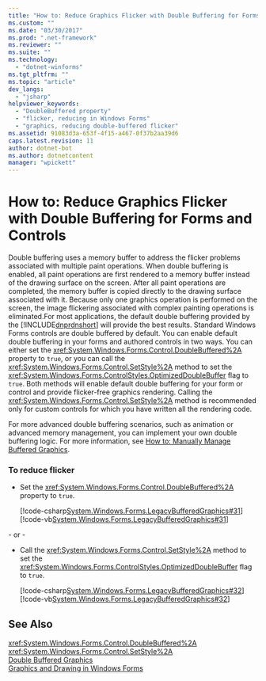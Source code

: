 ```yaml
---
title: "How to: Reduce Graphics Flicker with Double Buffering for Forms and Controls"
ms.custom: ""
ms.date: "03/30/2017"
ms.prod: ".net-framework"
ms.reviewer: ""
ms.suite: ""
ms.technology: 
  - "dotnet-winforms"
ms.tgt_pltfrm: ""
ms.topic: "article"
dev_langs: 
  - "jsharp"
helpviewer_keywords: 
  - "DoubleBuffered property"
  - "flicker, reducing in Windows Forms"
  - "graphics, reducing double-buffered flicker"
ms.assetid: 91083d3a-653f-4f15-a467-0f37b2aa39d6
caps.latest.revision: 11
author: dotnet-bot
ms.author: dotnetcontent
manager: "wpickett"
---
```

# How to: Reduce Graphics Flicker with Double Buffering for Forms and Controls
Double buffering uses a memory buffer to address the flicker problems associated with multiple paint operations. When double buffering is enabled, all paint operations are first rendered to a memory buffer instead of the drawing surface on the screen. After all paint operations are completed, the memory buffer is copied directly to the drawing surface associated with it. Because only one graphics operation is performed on the screen, the image flickering associated with complex painting operations is eliminated.For most applications, the default double buffering provided by the [!INCLUDE[dnprdnshort](../../../../includes/dnprdnshort-md.md)] will provide the best results. Standard Windows Forms controls are double buffered by default. You can enable default double buffering in your forms and authored controls in two ways. You can either set the <xref:System.Windows.Forms.Control.DoubleBuffered%2A> property to `true`, or you can call the <xref:System.Windows.Forms.Control.SetStyle%2A> method to set the <xref:System.Windows.Forms.ControlStyles.OptimizedDoubleBuffer> flag to `true`. Both methods will enable default double buffering for your form or control and provide flicker-free graphics rendering. Calling the <xref:System.Windows.Forms.Control.SetStyle%2A> method is recommended only for custom controls for which you have written all the rendering code.  
  
 For more advanced double buffering scenarios, such as animation or advanced memory management, you can implement your own double buffering logic. For more information, see [How to: Manually Manage Buffered Graphics](../../../../docs/framework/winforms/advanced/how-to-manually-manage-buffered-graphics.md).  
  
### To reduce flicker  
  
-   Set the <xref:System.Windows.Forms.Control.DoubleBuffered%2A> property to `true`.  
  
     [!code-csharp[System.Windows.Forms.LegacyBufferedGraphics#31](../../../../samples/snippets/csharp/VS_Snippets_Winforms/System.Windows.Forms.LegacyBufferedGraphics/CS/Class1.cs#31)]
     [!code-vb[System.Windows.Forms.LegacyBufferedGraphics#31](../../../../samples/snippets/visualbasic/VS_Snippets_Winforms/System.Windows.Forms.LegacyBufferedGraphics/VB/Class1.vb#31)]  
  
 \- or -  
  
-   Call the <xref:System.Windows.Forms.Control.SetStyle%2A> method to set the <xref:System.Windows.Forms.ControlStyles.OptimizedDoubleBuffer> flag to `true`.  
  
     [!code-csharp[System.Windows.Forms.LegacyBufferedGraphics#32](../../../../samples/snippets/csharp/VS_Snippets_Winforms/System.Windows.Forms.LegacyBufferedGraphics/CS/Class1.cs#32)]
     [!code-vb[System.Windows.Forms.LegacyBufferedGraphics#32](../../../../samples/snippets/visualbasic/VS_Snippets_Winforms/System.Windows.Forms.LegacyBufferedGraphics/VB/Class1.vb#32)]  
  
## See Also  
 <xref:System.Windows.Forms.Control.DoubleBuffered%2A>   
 <xref:System.Windows.Forms.Control.SetStyle%2A>   
 [Double Buffered Graphics](../../../../docs/framework/winforms/advanced/double-buffered-graphics.md)   
 [Graphics and Drawing in Windows Forms](../../../../docs/framework/winforms/advanced/graphics-and-drawing-in-windows-forms.md)
